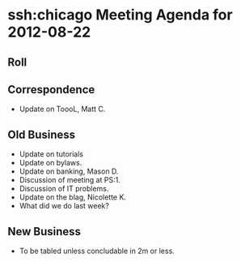 # ssh:chicago Meeting Agenda for 2012-08-22 #

## Roll ##

## Correspondence ##
 * Update on ToooL, Matt C.

## Old Business ##
 * Update on tutorials
 * Update on bylaws.
 * Update on banking, Mason D.
 * Discussion of meeting at PS:1.
 * Discussion of IT problems.
 * Update on the blag, Nicolette K.
 * What did we do last week?

## New Business ##
 * To be tabled unless concludable in 2m or less.
